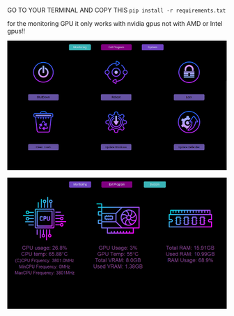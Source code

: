 GO TO YOUR TERMINAL AND COPY THIS
`pip install -r requirements.txt`

for the monitoring GPU it only works with nvidia gpus not with AMD or Intel gpus!! 

![Monitor Screenshot](images/photo1.PNG)

![System Screenshot](images/photo2.PNG)
